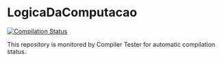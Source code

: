 # LogicaDaComputacao

[![Compilation Status](https://compiler-tester.insper-comp.com.br/svg/luizaehrenberger/LogicaDaComputacao)](https://compiler-tester.insper-comp.com.br/svg/luizaehrenberger/LogicaDaComputacao)

This repository is monitored by Compiler Tester for automatic compilation status.

